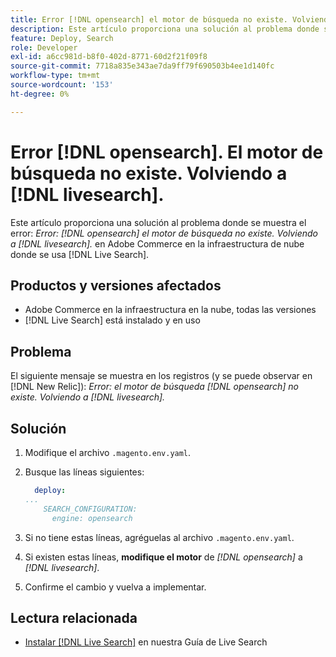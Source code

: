 ```yaml
---
title: Error [!DNL opensearch] el motor de búsqueda no existe. Volviendo a  [!DNL livesearch].
description: Este artículo proporciona una solución al problema donde se ve el error "Error- [!DNL opensearch] el motor de búsqueda no existe. Volver a  [!DNL livesearch].&grave;, en Adobe Commerce en la infraestructura en la nube.
feature: Deploy, Search
role: Developer
exl-id: a6cc981d-b8f0-402d-8771-60d2f21f09f8
source-git-commit: 7718a835e343ae7da9ff79f690503b4ee1d140fc
workflow-type: tm+mt
source-wordcount: '153'
ht-degree: 0%

---
```


# Error [!DNL opensearch]. El motor de búsqueda no existe. Volviendo a [!DNL livesearch].

Este artículo proporciona una solución al problema donde se muestra el error: *Error: [!DNL opensearch] el motor de búsqueda no existe. Volviendo a [!DNL livesearch].* en Adobe Commerce en la infraestructura de nube donde se usa [!DNL Live Search].

## Productos y versiones afectados

* Adobe Commerce en la infraestructura en la nube, todas las versiones
* [!DNL Live Search] está instalado y en uso

## Problema

El siguiente mensaje se muestra en los registros (y se puede observar en [!DNL New Relic]):
*Error: el motor de búsqueda [!DNL opensearch] no existe. Volviendo a [!DNL livesearch].*

## Solución

1. Modifique el archivo `.magento.env.yaml`.
1. Busque las líneas siguientes:

   ```yaml
     deploy:
   ...
       SEARCH_CONFIGURATION:
         engine: opensearch
   ```

1. Si no tiene estas líneas, agréguelas al archivo `.magento.env.yaml`.
1. Si existen estas líneas, **modifique el motor** de *[!DNL opensearch]* a *[!DNL livesearch]*.
1. Confirme el cambio y vuelva a implementar.

## Lectura relacionada

* [Instalar [!DNL Live Search]](https://experienceleague.adobe.com/docs/commerce-merchant-services/live-search/onboard/install.html) en nuestra Guía de Live Search
